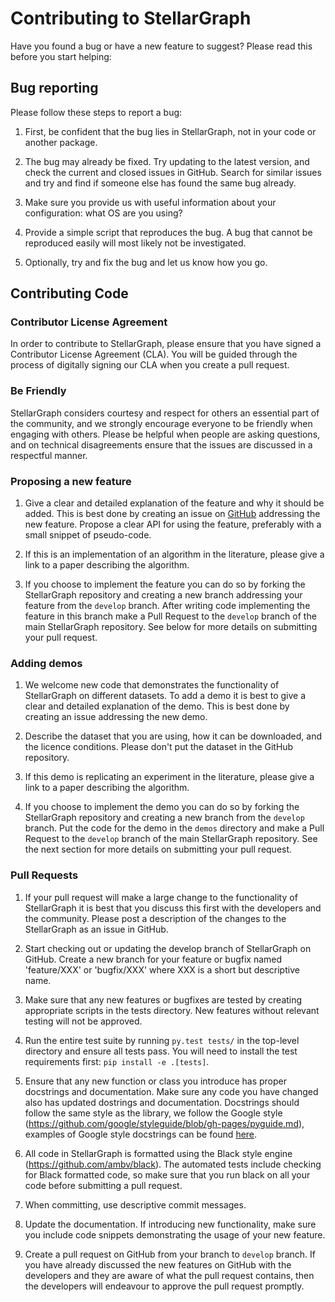 # Contributing to StellarGraph

Have you found a bug or have a new feature to suggest? Please read this before you start helping:

## Bug reporting

Please follow these steps to report a bug:

1. First, be confident that the bug lies in StellarGraph, not in your code or another package. <!-- Check the StellarGraph FAQs. -->

1. The bug may already be fixed. Try updating to the latest version, and check the current and closed issues in GitHub. Search for similar issues and try and find if someone else has found the same bug already.

3. Make sure you provide us with useful information about your configuration: what OS are you using?

4. Provide a simple script that reproduces the bug. A bug that cannot be reproduced easily will most likely not be investigated.

5. Optionally, try and fix the bug and let us know how you go.

## Contributing Code

### Contributor License Agreement

In order to contribute to StellarGraph, please ensure that you have signed a Contributor License Agreement (CLA). You will 
be guided through the process of digitally signing our CLA when you create a pull request. 

### Be Friendly ###
 
StellarGraph considers courtesy and respect for others an essential part of the community, and we strongly encourage everyone to be friendly when engaging with others. Please be helpful when people are asking questions, and on technical disagreements ensure that the issues are discussed in a respectful manner.

### Proposing a new feature

1. Give a clear and detailed explanation of the feature and why it should be added. This is best done by creating an issue on [GitHub](https://github.com/stellargraph/stellargraph/issues) addressing the new feature. Propose a clear API for using the feature, preferably with a small snippet of pseudo-code.

2. If this is an implementation of an algorithm in the literature, please give a link to a paper describing the algorithm.

3. If you choose to implement the feature you can do so by forking the StellarGraph repository and creating a new branch addressing your feature from the `develop` branch. After writing code implementing the feature in this branch make a Pull Request to the `develop` branch of the main StellarGraph repository. See below for more details on submitting your pull request.

### Adding demos

1. We welcome new code that demonstrates the functionality of StellarGraph on different datasets. To add a demo it is best to give a clear and detailed explanation of the demo. This is best done by creating an issue addressing the new demo.

3. Describe the dataset that you are using, how it can be downloaded, and the licence conditions. Please don't put the dataset in the GitHub repository.

2. If this demo is replicating an experiment in the literature, please give a link to a paper describing the algorithm.

3. If you choose to implement the demo you can do so by forking the StellarGraph repository and creating a new branch from the `develop` branch. Put the code for the demo in the `demos` directory and make a Pull Request to the `develop` branch of the main StellarGraph repository. See the next section for more details on submitting your pull request.


### Pull Requests

1. If your pull request will make a large change to the functionality of StellarGraph it is best that you discuss this first with the developers and the community. Please post a description of the changes to the StellarGraph as an issue in GitHub.

2. Start checking out or updating the develop branch of StellarGraph on GitHub. Create a new branch for your feature or bugfix named 'feature/XXX' or 'bugfix/XXX' where XXX is a short but descriptive name.

3. Make sure that any new features or bugfixes are tested by creating appropriate scripts in the tests directory. New features without relevant testing will not be approved.

4. Run the entire test suite by running `py.test tests/` in the top-level directory and ensure all tests pass. You will need to install the test requirements first: `pip install -e .[tests]`.

5. Ensure that any new function or class you introduce has proper docstrings and documentation. Make sure any code you have changed also has updated dostrings and documentation. Docstrings should follow the same style as the library, we follow the Google style (https://github.com/google/styleguide/blob/gh-pages/pyguide.md), examples of Google style docstrings can be found [here](http://www.sphinx-doc.org/en/master/usage/extensions/example_google.html#example-google).

6. All code in StellarGraph is formatted using the Black style engine (https://github.com/ambv/black). The automated tests include checking for Black formatted code, so make sure that you run black on all your code before submitting a pull request.

7. When committing, use descriptive commit messages.

8. Update the documentation. If introducing new functionality, make sure you include code snippets demonstrating the usage of your new feature.

9. Create a pull request on GitHub from your branch to `develop` branch. If you have already discussed the new features on GitHub with the developers and they are aware of what the pull request contains, then the developers will endeavour to approve the pull request promptly.
